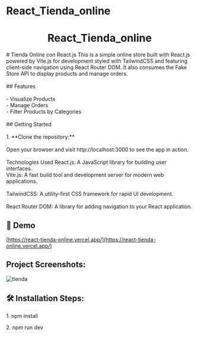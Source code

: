# React_Tienda_online
<h1 align="center" id="title">React_Tienda_online</h1>

<p id="description"># Tienda Online con React.js This is a simple online store built with React.js powered by Vite.js for development styled with TailwindCSS and featuring client-side navigation using React Router DOM. It also consumes the Fake Store API to display products and manage orders.<br><br>## Features<br><br>- Visualize Products<br>- Manage Orders<br>- Filter Products by Categories<br><br>## Getting Started<br><br>1. **Clone the repository:**<br><br>Open your browser and visit http://localhost:3000 to see the app in action.<br><br>Technologies Used React.js: A JavaScript library for building user interfaces.<br>Vite.js: A fast build tool and development server for modern web applications.<br><br>TailwindCSS: A utility-first CSS framework for rapid UI development.<br><br>React Router DOM: A library for adding navigation to your React application.</p>

<h2>🚀 Demo</h2>

[https://react-tienda-online.vercel.app/](https://react-tienda-online.vercel.app/)

<h2>Project Screenshots:</h2>

![tienda](https://github.com/marycib/React_Tienda_online/assets/61070408/4b98a950-994c-4666-8500-fd30c8ce9729)


<h2>🛠️ Installation Steps:</h2>

<p>1. npm install</p>

<p>2. npm run dev</p>
